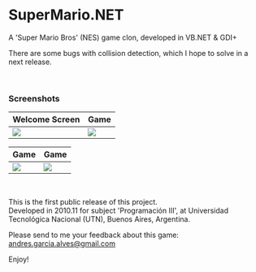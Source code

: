 # SuperMario.NET

A 'Super Mario Bros' (NES) game clon, developed in VB.NET & GDI+  

There are some bugs with collision detection, which I hope to solve in a next release.  

&nbsp;

### Screenshots

| Welcome Screen                            | Game                                      |
|-------------------------------------------|-------------------------------------------|
| ![](Resources/screenshot-welcome.png)     | ![](Resources/screenshot-game-01.png)     |

| Game                                      | Game                                      |
|-------------------------------------------|-------------------------------------------|
| ![](Resources/screenshot-game-02.png)     | ![](Resources/screenshot-game-03.png)     |

&nbsp;

This is the first public release of this project.  
Developed in 2010.11 for subject 'Programación III', at Universidad Tecnológica Nacional (UTN), Buenos Aires, Argentina.  

Please send to me your feedback about this game: andres.garcia.alves@gmail.com

Enjoy!
